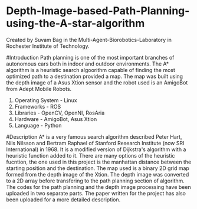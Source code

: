 # Depth-Image-based-Path-Planning-using-the-A-star-algorithm
Created by Suvam Bag in the Multi-Agent-Biorobotics-Laboratory in Rochester Institute of Technology.

#Introduction
Path planning is one of the most important branches of autonomous cars both in indoor and outdoor environments. The A* algorithm is a heuristic search algoorithm capable of finding the most optimized path to a destination provided a map. The map was built using the depth image of a Asus Xtion sensor and the robot used is an AmigoBot from Adept Mobile Robots. 

  1. Operating System - Linux
  2. Frameworks - ROS
  3. Libraries - OpenCV, OpenNI, RosAria
  4. Hardware - AmigoBot, Asus Xtion
  5. Language - Python

#Description
A* is a very famous search algorithm described Peter Hart, Nils Nilsson and Bertram Raphael of Stanford Research Institute (now SRI International) in 1968. It is a modified version of Dijkstra's algorithm with a heuristic function added to it. There are many options of the heuristic fucntion, the one used in this project is the manhattan distance between the starting position and the destination. The map used is a binary 2D grid map formed from the depth image of the Xtion. The depth image was converted to a 2D array before transfering to the path planning section of algorithm. The codes for the path planning and the depth image processing have been uploaded in two separate parts. The paper written for the project has also been uploaded for a more detailed description.   
